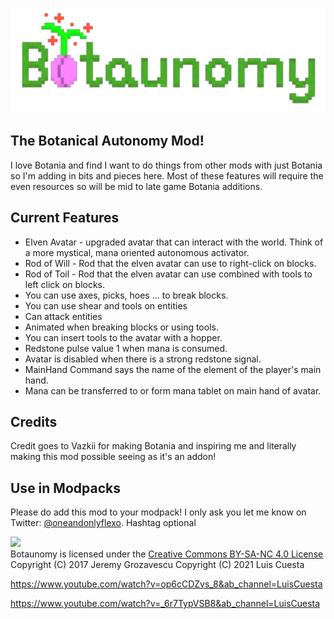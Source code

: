 ![](src/main/resources/assets/botaunomy/logo.png)

## The Botanical Autonomy Mod!

I love Botania and find I want to do things from other mods with just Botania so 
I'm adding in bits and pieces here.  Most of these features will require the even 
resources so will be mid to late game Botania additions.

## Current Features

* Elven Avatar - upgraded avatar that can interact with the world. Think of 
    a more mystical, mana oriented autonomous activator.
* Rod of Will - Rod that the elven avatar can use to right-click on blocks.
* Rod of Toil - Rod that the elven avatar can use combined with tools to left click on blocks.
* You can use axes, picks, hoes ... to break blocks.
* You can use shear and tools on entities
* Can attack entities
* Animated when breaking blocks or using tools.
* You can insert tools to the avatar with a hopper.
* Redstone pulse value 1 when mana is consumed.
* Avatar is disabled when there is a strong redstone signal.
* MainHand Command says the name of the element of the player's main hand.
* Mana can be transferred to or form mana tablet on main hand of avatar.

## Credits

Credit goes to Vazkii for making Botania and inspiring me and literally making 
this mod possible seeing as it's an addon!

## Use in Modpacks

Please do add this mod to your modpack! I only ask you let me know on Twitter: 
[@oneandonlyflexo](https://twitter.com/oneandonlyflexo). Hashtag optional



![](https://i.creativecommons.org/l/by-nc-sa/4.0/88x31.png)  
Botaunomy is licensed under the [Creative Commons BY-SA-NC 4.0 License](https://creativecommons.org/licenses/by-nc-sa/4.0/)  
Copyright (C) 2017 Jeremy Grozavescu 
Copyright (C) 2021 Luis Cuesta

https://www.youtube.com/watch?v=op6cCDZvs_8&ab_channel=LuisCuesta

https://www.youtube.com/watch?v=_6r7TypVSB8&ab_channel=LuisCuesta

